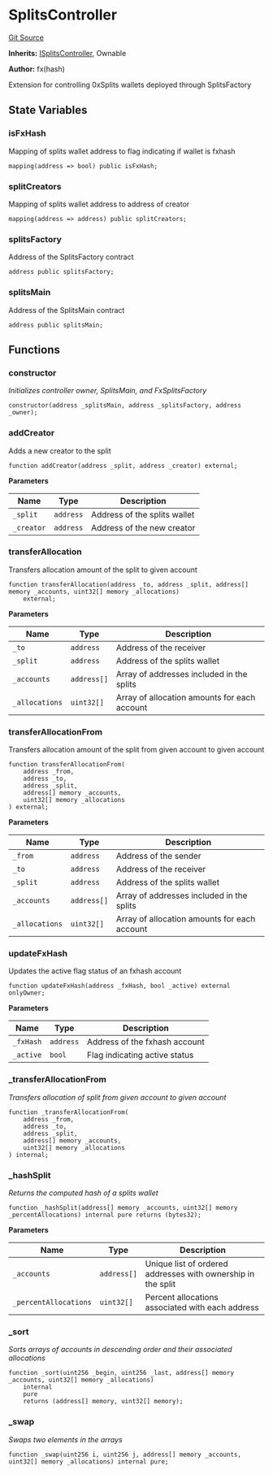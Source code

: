 # SplitsController
[Git Source](https://github.com/fxhash/fxhash-evm-contracts/blob/709c3bd5035ed7a7acc4391ca2a42cf2ad71efed/src/splits/SplitsController.sol)

**Inherits:**
[ISplitsController](/src/interfaces/ISplitsController.sol/interface.ISplitsController.md), Ownable

**Author:**
fx(hash)

Extension for controlling 0xSplits wallets deployed through SplitsFactory


## State Variables
### isFxHash
Mapping of splits wallet address to flag indicating if wallet is fxhash


```solidity
mapping(address => bool) public isFxHash;
```


### splitCreators
Mapping of splits wallet address to address of creator


```solidity
mapping(address => address) public splitCreators;
```


### splitsFactory
Address of the SplitsFactory contract


```solidity
address public splitsFactory;
```


### splitsMain
Address of the SplitsMain contract


```solidity
address public splitsMain;
```


## Functions
### constructor

*Initializes controller owner, SplitsMain, and FxSplitsFactory*


```solidity
constructor(address _splitsMain, address _splitsFactory, address _owner);
```

### addCreator

Adds a new creator to the split


```solidity
function addCreator(address _split, address _creator) external;
```
**Parameters**

|Name|Type|Description|
|----|----|-----------|
|`_split`|`address`|Address of the splits wallet|
|`_creator`|`address`|Address of the new creator|


### transferAllocation

Transfers allocation amount of the split to given account


```solidity
function transferAllocation(address _to, address _split, address[] memory _accounts, uint32[] memory _allocations)
    external;
```
**Parameters**

|Name|Type|Description|
|----|----|-----------|
|`_to`|`address`|Address of the receiver|
|`_split`|`address`|Address of the splits wallet|
|`_accounts`|`address[]`|Array of addresses included in the splits|
|`_allocations`|`uint32[]`|Array of allocation amounts for each account|


### transferAllocationFrom

Transfers allocation amount of the split from given account to given account


```solidity
function transferAllocationFrom(
    address _from,
    address _to,
    address _split,
    address[] memory _accounts,
    uint32[] memory _allocations
) external;
```
**Parameters**

|Name|Type|Description|
|----|----|-----------|
|`_from`|`address`|Address of the sender|
|`_to`|`address`|Address of the receiver|
|`_split`|`address`|Address of the splits wallet|
|`_accounts`|`address[]`|Array of addresses included in the splits|
|`_allocations`|`uint32[]`|Array of allocation amounts for each account|


### updateFxHash

Updates the active flag status of an fxhash account


```solidity
function updateFxHash(address _fxHash, bool _active) external onlyOwner;
```
**Parameters**

|Name|Type|Description|
|----|----|-----------|
|`_fxHash`|`address`|Address of the fxhash account|
|`_active`|`bool`|Flag indicating active status|


### _transferAllocationFrom

*Transfers allocation of split from given account to given account*


```solidity
function _transferAllocationFrom(
    address _from,
    address _to,
    address _split,
    address[] memory _accounts,
    uint32[] memory _allocations
) internal;
```

### _hashSplit

*Returns the computed hash of a splits wallet*


```solidity
function _hashSplit(address[] memory _accounts, uint32[] memory _percentAllocations) internal pure returns (bytes32);
```
**Parameters**

|Name|Type|Description|
|----|----|-----------|
|`_accounts`|`address[]`|Unique list of ordered addresses with ownership in the split|
|`_percentAllocations`|`uint32[]`|Percent allocations associated with each address|


### _sort

*Sorts arrays of accounts in descending order and their associated allocations*


```solidity
function _sort(uint256 _begin, uint256 _last, address[] memory _accounts, uint32[] memory _allocations)
    internal
    pure
    returns (address[] memory, uint32[] memory);
```

### _swap

*Swaps two elements in the arrays*


```solidity
function _swap(uint256 i, uint256 j, address[] memory _accounts, uint32[] memory _allocations) internal pure;
```

